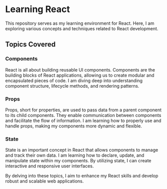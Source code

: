 # Learning React

This repository serves as my learning environment for React. Here, I am exploring various concepts and techniques related to React development.

## Topics Covered

### Components
React is all about building reusable UI components. Components are the building blocks of React applications, allowing us to create modular and encapsulated pieces of code. I am diving deep into understanding component structure, lifecycle methods, and rendering patterns.

### Props
Props, short for properties, are used to pass data from a parent component to its child components. They enable communication between components and facilitate the flow of information. I am learning how to properly use and handle props, making my components more dynamic and flexible.

### State
State is an important concept in React that allows components to manage and track their own data. I am learning how to declare, update, and manipulate state within my components. By utilizing state, I can create interactive and responsive user interfaces.

By delving into these topics, I aim to enhance my React skills and develop robust and scalable web applications.
